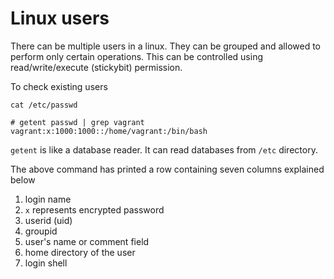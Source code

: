 # Linux users

There can be multiple users in a linux. They can be grouped and allowed to perform only certain operations. This can be controlled using 
read/write/execute (stickybit) permission.

To check existing users

```
cat /etc/passwd
```

```
# getent passwd | grep vagrant
vagrant:x:1000:1000::/home/vagrant:/bin/bash
```
`getent` is like a database reader. It can read databases from `/etc` directory. 

The above command has printed a row containing seven columns explained below
1. login name
2. `x` represents encrypted password
3. userid (uid)
4. groupid 
5. user's name or comment field
6. home directory of the user
7. login shell
